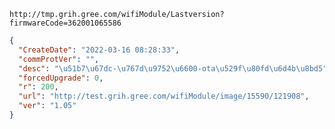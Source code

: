 `http://tmp.grih.gree.com/wifiModule/Lastversion?firmwareCode=362001065586`

```json
{
  "CreateDate": "2022-03-16 08:28:33",
  "commProtVer": "",
  "desc": "\u51b7\u67dc-\u767d\u9752\u6600-ota\u529f\u80fd\u6d4b\u8bd5",
  "forcedUpgrade": 0,
  "r": 200,
  "url": "http://test.grih.gree.com/wifiModule/image/15590/121908",
  "ver": "1.05"
}
```